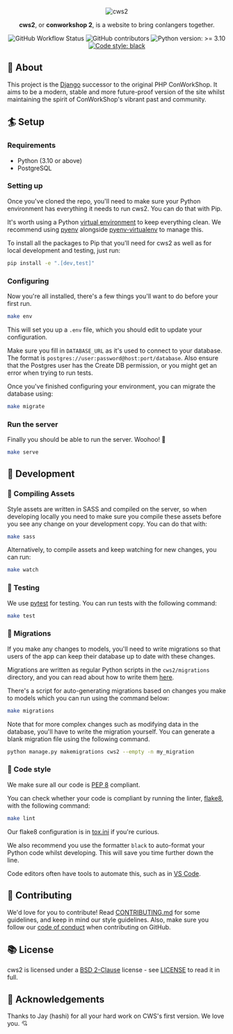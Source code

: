 <div align="center">
<br><div><img src="https://i.imgur.com/UhDItX8.png" alt="cws2"></div>

**cws2**, or **conworkshop 2**, is a website to bring conlangers together.

![GitHub Workflow Status](https://img.shields.io/github/actions/workflow/status/m5ka/cws2/pytest.yaml?label=tests)
![GitHub contributors](https://img.shields.io/github/contributors/m5ka/cws2)
![Python version: >= 3.10](https://img.shields.io/badge/python-%3E%3D%203.10-blue)
[![Code style: black](https://img.shields.io/badge/code%20style-black-000000.svg)](https://github.com/psf/black)
</div>

## 🐻 About
This project is the [Django](https://www.djangoproject.com/) successor to the original PHP ConWorkShop. It aims to be a modern, stable and more future-proof version of the site whilst maintaining the spirit of ConWorkShop's vibrant past and community.

## 🏄 Setup
### Requirements
* Python (3.10 or above)
* PostgreSQL

### Setting up
Once you've cloned the repo, you'll need to make sure your Python environment has everything it needs to run cws2. You can do that with Pip.

It's worth using a Python [virtual environment](https://docs.python.org/3/tutorial/venv.html) to keep everything clean. We recommend using [pyenv](https://github.com/pyenv/pyenv) alongside [pyenv-virtualenv](https://github.com/pyenv/pyenv-virtualenv) to manage this.

To install all the packages to Pip that you'll need for cws2 as well as for local development and testing, just run:
```bash
pip install -e ".[dev,test]"
```

### Configuring
Now you're all installed, there's a few things you'll want to do before your first run.
```bash
make env
```
This will set you up a `.env` file, which you should edit to update your configuration.

Make sure you fill in `DATABASE_URL` as it's used to connect to your database. The format is `postgres://user:password@host:port/database`. Also ensure that the Postgres user has the Create DB permission, or you might get an error when trying to run tests.

Once you've finished configuring your environment, you can migrate the database using:
```bash
make migrate
```

### Run the server
Finally you should be able to run the server. Woohoo! 🎉
```bash
make serve
```

## 🤖 Development
### 🎨 Compiling Assets
Style assets are written in SASS and compiled on the server, so when developing locally you need to make sure you compile these assets before you see any change on your development copy. You can do that with:
```bash
make sass
```

Alternatively, to compile assets and keep watching for new changes, you can run:
```bash
make watch
```

### 🧪 Testing
We use [pytest](https://docs.pytest.org/en/7.2.x/) for testing. You can run tests with the following command:
```bash
make test
```

### 🧩 Migrations

If you make any changes to models, you'll need to write migrations so that users of the app can keep their database up to date with these changes.

Migrations are written as regular Python scripts in the `cws2/migrations` directory, and you can read about how to write them [here](https://docs.djangoproject.com/en/4.1/topics/migrations/).

There's a script for auto-generating migrations based on changes you make to models which you can run using the command below:
```bash
make migrations
```

Note that for more complex changes such as modifying data in the database, you'll have to write the migration yourself. You can generate a blank migration file using the following command.

```bash
python manage.py makemigrations cws2 --empty -n my_migration
```

### 🍓 Code style
We make sure all our code is [PEP 8](https://peps.python.org/pep-0008/) compliant.

You can check whether your code is compliant by running the linter, [flake8](https://github.com/PyCQA/flake8), with the following command:
```bash
make lint
```

Our flake8 configuration is in [tox.ini](tox.ini) if you're curious.

We also recommend you use the formatter `black` to auto-format your Python code whilst developing. This will save you time further down the line.

Code editors often have tools to automate this, such as in [VS Code](https://dev.to/adamlombard/how-to-use-the-black-python-code-formatter-in-vscode-3lo0).

## 🤝 Contributing
We'd love for you to contribute! Read [CONTRIBUTING.md](CONTRIBUTING.md) for some guidelines, and keep in mind our style guidelines. Also, make sure you follow our [code of conduct](CODE_OF_CONDUCT.md) when contributing on GitHub.

## 📚 License
cws2 is licensed under a [BSD 2-Clause](https://opensource.org/licenses/BSD-2-Clause) license - see [LICENSE](LICENSE) to read it in full.

## 🌳 Acknowledgements
Thanks to Jay (hashi) for all your hard work on CWS's first version. We love you. 💘